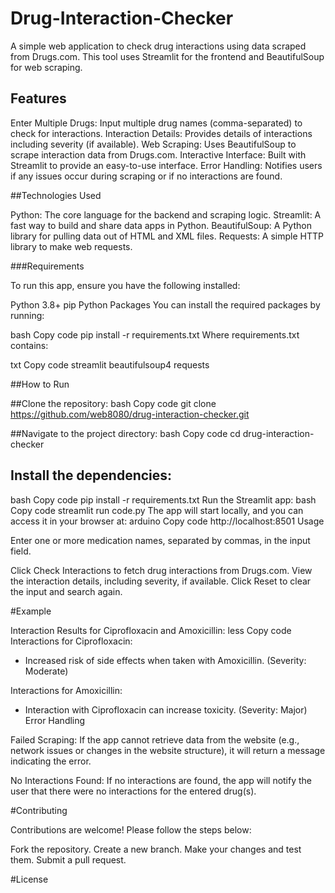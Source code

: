 # Drug-Interaction-Checker
A simple web application to check drug interactions using data scraped from Drugs.com. This tool uses Streamlit for the frontend and BeautifulSoup for web scraping.


## Features

Enter Multiple Drugs: Input multiple drug names (comma-separated) to check for interactions.
Interaction Details: Provides details of interactions including severity (if available).
Web Scraping: Uses BeautifulSoup to scrape interaction data from Drugs.com.
Interactive Interface: Built with Streamlit to provide an easy-to-use interface.
Error Handling: Notifies users if any issues occur during scraping or if no interactions are found.


##Technologies Used

Python: The core language for the backend and scraping logic.
Streamlit: A fast way to build and share data apps in Python.
BeautifulSoup: A Python library for pulling data out of HTML and XML files.
Requests: A simple HTTP library to make web requests.


###Requirements

To run this app, ensure you have the following installed:

Python 3.8+
pip
Python Packages
You can install the required packages by running:

bash
Copy code
pip install -r requirements.txt
Where requirements.txt contains:

txt
Copy code
streamlit
beautifulsoup4
requests


##How to Run

##Clone the repository:
bash
Copy code
git clone https://github.com/web8080/drug-interaction-checker.git

##Navigate to the project directory:
bash
Copy code
cd drug-interaction-checker


## Install the dependencies:
bash
Copy code
pip install -r requirements.txt
Run the Streamlit app:
bash
Copy code
streamlit run code.py
The app will start locally, and you can access it in your browser at:
arduino
Copy code
http://localhost:8501
Usage

Enter one or more medication names, separated by commas, in the input field.

Click Check Interactions to fetch drug interactions from Drugs.com.
View the interaction details, including severity, if available.
Click Reset to clear the input and search again.


#Example

Interaction Results for Ciprofloxacin and Amoxicillin:
 less
Copy code
Interactions for Ciprofloxacin:
- Increased risk of side effects when taken with Amoxicillin. (Severity: Moderate)

Interactions for Amoxicillin:
- Interaction with Ciprofloxacin can increase toxicity. (Severity: Major)
Error Handling

Failed Scraping: If the app cannot retrieve data from the website (e.g., network issues or changes in the website structure), it will return a message indicating the error.

No Interactions Found: If no interactions are found, the app will notify the user that there were no interactions for the entered drug(s).


#Contributing

Contributions are welcome! Please follow the steps below:

Fork the repository.
Create a new branch.
Make your changes and test them.
Submit a pull request.


#License
